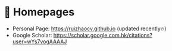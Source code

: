 # 📎 Homepages
- Personal Page: https://ruizhaocv.github.io (updated recently🔥)
- Google Scholar: https://scholar.google.com.hk/citations?user=wYs7vogAAAAJ
